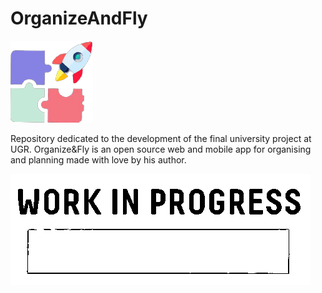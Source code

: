 # OrganizeAndFly 

![img](https://github.com/sergiovp/TFG-OrganizeAndFly/blob/main/app/frontend/webApp/src/public/images/logo.png)

Repository dedicated to the development of the final university project at UGR. Organize&amp;Fly is an open source web and mobile app for organising and planning made with love by his author.

![gif](https://github.com/sergiovp/TFG-OrganizeAndFly/blob/main/public/images/wip2.gif)
